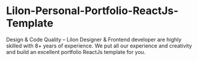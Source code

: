 # Lilon-Personal-Portfolio-ReactJs-Template
Design &amp; Code Quality – Lilon Designer &amp; Frontend developer are highly skilled with 8+ years of experience. We put all our experience and creativity and build an excellent portfolio ReactJs template for you.
